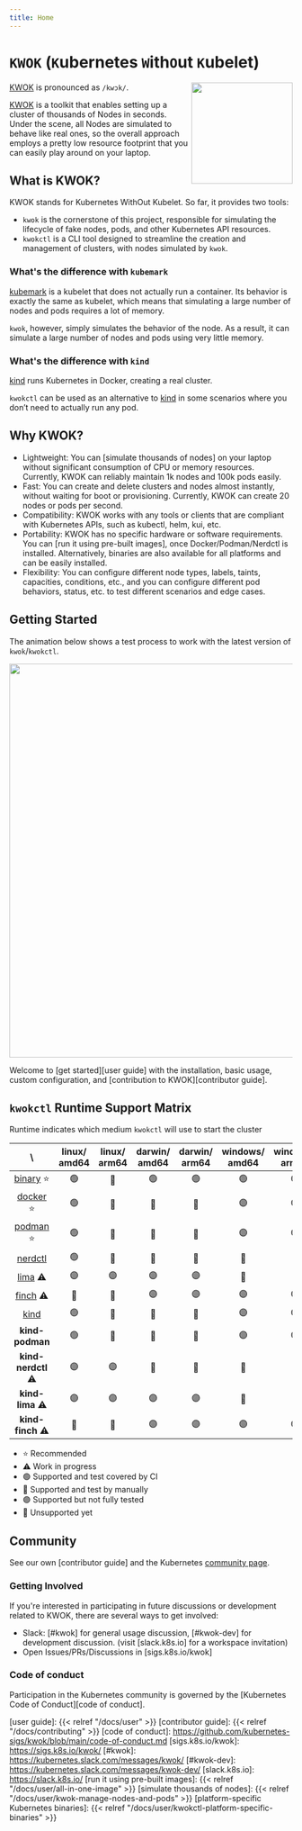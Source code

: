 ```yaml
---
title: Home
---
```


# `KWOK` (`K`ubernetes `W`ith`O`ut `K`ubelet)

<img align="right" width="180px" src="/favicon.svg">

[KWOK] is pronounced as `/kwɔk/`.

[KWOK] is a toolkit that enables setting up a cluster of thousands of Nodes in seconds.
Under the scene, all Nodes are simulated to behave like real ones, so the overall approach employs
a pretty low resource footprint that you can easily play around on your laptop.

## What is KWOK?

KWOK stands for Kubernetes WithOut Kubelet. So far, it provides two tools:

- `kwok` is the cornerstone of this project, responsible for simulating the lifecycle of fake nodes, pods, and other Kubernetes API resources.
- `kwokctl` is a CLI tool designed to streamline the creation and management of clusters, with nodes simulated by `kwok`.

### What's the difference with `kubemark`

[kubemark] is a kubelet that does not actually run a container. Its behavior is exactly the same as kubelet,
which means that simulating a large number of nodes and pods requires a lot of memory.

`kwok`, however, simply simulates the behavior of the node. As a result, it can simulate a large number of nodes and pods using very little memory.

### What's the difference with `kind`

[kind] runs Kubernetes in Docker, creating a real cluster.

`kwokctl` can be used as an alternative to [kind] in some scenarios where you don’t need to actually run any pod.

## Why KWOK?

- Lightweight: You can [simulate thousands of nodes] on your laptop without significant consumption of CPU or memory resources.
Currently, KWOK can reliably maintain 1k nodes and 100k pods easily.
- Fast: You can create and delete clusters and nodes almost instantly, without waiting for boot or provisioning.
Currently, KWOK can create 20 nodes or pods per second.
- Compatibility: KWOK works with any tools or clients that are compliant with Kubernetes APIs, such as kubectl, helm, kui, etc.
- Portability: KWOK has no specific hardware or software requirements. You can [run it using pre-built images], once Docker/Podman/Nerdctl is installed. Alternatively, binaries are also available for all platforms and can be easily installed.
- Flexibility: You can configure different node types, labels, taints, capacities, conditions, etc., and you can configure different pod behaviors, status, etc. to test different scenarios and edge cases.

## Getting Started

The animation below shows a test process to work with the latest version of `kwok`/`kwokctl`.

<img width="700px" src="/img/demo/manage-clusters.svg">

Welcome to [get started][user guide] with the installation, basic usage, custom configuration,
and [contribution to KWOK][contributor guide].

## `kwokctl` Runtime Support Matrix

Runtime indicates which medium `kwokctl` will use to start the cluster

|              \              | linux/<br/>amd64 | linux/<br/>arm64 | darwin/<br/>amd64 | darwin/<br/>arm64 | windows/<br/>amd64 | windows/<br/>arm64  |
|:---------------------------:|:----------------:|:----------------:|:-----------------:|:-----------------:|:------------------:|:-------------------:|
| [binary][binary-runtime] ⭐️ |        🟢        |        🔵        |        🟢         |        🟢         |         🟢         |         🟣          |
| [docker][docker-runtime] ⭐️ |        🟢        |        🔵        |        🔵         |        🔵         |         🟣         |         🟣          |
| [podman][podman-runtime] ⭐️ |        🟢        |        🔵        |        🔵         |        🔵         |         🟣         |         🟣          |
| [nerdctl][nerdctl-runtime]  |        🟢        |        🔵        |        🔴         |        🔴         |         🔴         |         🔴          |
|   [lima][lima-runtime] ⚠️   |        🟣        |        🟣        |        🟣         |        🟣         |         🔴         |         🔴          |
|  [finch][finch-runtime] ⚠️  |        🔴        |        🔴        |        🟣         |        🟣         |         🟣         |         🟣          |
|    [kind][kind-runtime]     |        🟢        |        🔵        |        🔵         |        🔵         |         🟣         |         🟣          |
|       **kind-podman**       |        🟢        |        🔵        |        🔵         |        🔵         |         🟣         |         🟣          |
|     **kind-nerdctl** ⚠️     |        🟣        |        🟣        |        🔴         |        🔴         |         🔴         |         🔴          |
|      **kind-lima** ⚠️       |        🟣        |        🟣        |        🟣         |        🟣         |         🔴         |         🔴          |
|      **kind-finch** ⚠️      |        🔴        |        🔴        |        🟣         |        🟣         |         🟣         |         🟣          |

- ⭐️ Recommended
- ⚠️ Work in progress
- 🟢 Supported and test covered by CI
- 🔵 Supported and test by manually
- 🟣 Supported but not fully tested
- 🔴 Unsupported yet

## Community

See our own [contributor guide] and the Kubernetes [community page].

### Getting Involved

If you're interested in participating in future discussions or development related to KWOK, there are several ways to get involved:

- Slack: [#kwok] for general usage discussion, [#kwok-dev] for development discussion. (visit [slack.k8s.io] for a workspace invitation)
- Open Issues/PRs/Discussions in [sigs.k8s.io/kwok]

### Code of conduct

Participation in the Kubernetes community is governed by the [Kubernetes Code of Conduct][code of conduct].

[KWOK]: https://sigs.k8s.io/kwok
[kind]: https://github.com/kubernetes-sigs/kind
[kubemark]: https://github.com/kubernetes/kubernetes/tree/master/test/kubemark
[community page]: https://kubernetes.io/community/
[user guide]: {{< relref "/docs/user" >}}
[contributor guide]: {{< relref "/docs/contributing" >}}
[code of conduct]: https://github.com/kubernetes-sigs/kwok/blob/main/code-of-conduct.md
[sigs.k8s.io/kwok]: https://sigs.k8s.io/kwok/
[#kwok]: https://kubernetes.slack.com/messages/kwok/
[#kwok-dev]: https://kubernetes.slack.com/messages/kwok-dev/
[slack.k8s.io]: https://slack.k8s.io/
[run it using pre-built images]: {{< relref "/docs/user/all-in-one-image" >}}
[simulate thousands of nodes]: {{< relref "/docs/user/kwok-manage-nodes-and-pods" >}}
[platform-specific Kubernetes binaries]: {{< relref "/docs/user/kwokctl-platform-specific-binaries" >}}

[binary-runtime]: https://kwok.sigs.k8s.io/docs/user/kwokctl-platform-specific-binaries/
[docker-runtime]: https://docs.docker.com/get-docker/
[podman-runtime]: https://podman.io/docs/installation
[nerdctl-runtime]: https://github.com/containerd/nerdctl/releases
[lima-runtime]: https://lima-vm.io/docs/installation/
[finch-runtime]: https://runfinch.com/docs/getting-started/installation/
[kind-runtime]: https://kind.sigs.k8s.io/docs/user/quick-start/
